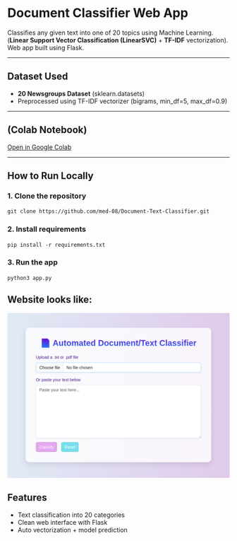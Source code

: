 # Document Classifier Web App

Classifies any given text into one of 20 topics using Machine Learning.
(**Linear Support Vector Classification (LinearSVC)** + **TF-IDF** vectorization).  
Web app built using Flask.

---

## Dataset Used
- **20 Newsgroups Dataset** (sklearn.datasets)
- Preprocessed using TF-IDF vectorizer (bigrams, min_df=5, max_df=0.9)

---

## (Colab Notebook)
[Open in Google Colab](https://colab.research.google.com/drive/1tdcbA3ml0W9nK6d1BoFz43JQPAOxat3k#scrollTo=gwVN1QM6pa9P)

---

## How to Run Locally

### 1. Clone the repository 
    git clone https://github.com/med-08/Document-Text-Classifier.git
      
### 2. Install requirements
    pip install -r requirements.txt

### 3. Run the app
    python3 app.py

## Website looks like:
<img src="assets/demo.png" alt="App Demo" width="600"/>

## Features
- Text classification into 20 categories
- Clean web interface with Flask
- Auto vectorization + model prediction

